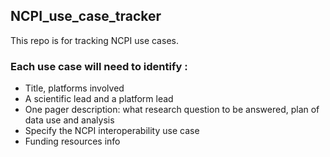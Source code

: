 ## NCPI_use_case_tracker
This repo is for tracking NCPI use cases.

### Each use case will need to identify : 
* Title, platforms involved
* A scientific lead and a platform lead
* One pager description: what research question to be answered, plan of data use and analysis
* Specify the NCPI interoperability use case
* Funding resources info
